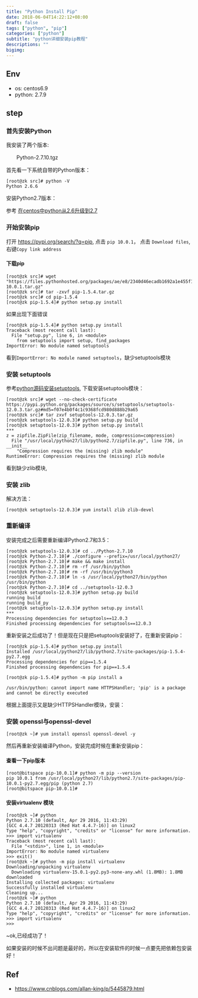 ```yaml
---
title: "Python Install Pip"
date: 2018-06-04T14:22:12+08:00
draft: false
tags: ["python", "pip"]
categories: ["python"]
subtitle: "python详细安装pip教程"
descriptions: ""
bigimg:
---
```



## Env

- os: centos6.9
- python: 2.7.9

## step 

### 首先安装Python

我安装了两个版本:

　　Python-2.7.10.tgz

首先看一下系统自带的Python版本：
```
[root@zk src]# python -V
Python 2.6.6
```
安装Python2.7版本：

参考 [在centos中python从2.6升级到2.7](https://blog.finsoft.info/posts/python-upgrade-version-base-on-centos/)

### 开始安装pip

打开 https://pypi.org/search/?q=pip, 点击 `pip 10.0.1`， 点击 `Download files`, 右键`Copy link address`

#### 下载pip

```
[root@zk src]# wget "https://files.pythonhosted.org/packages/ae/e8/2340d46ecadb1692a1e455f13f75e596d4eab3d11a57446f08259dee8f02/pip-10.0.1.tar.gz"
[root@zk src]# tar -zxvf pip-1.5.4.tar.gz 
[root@zk src]# cd pip-1.5.4
[root@zk pip-1.5.4]# python setup.py install
```

如果出现下面错误
```
[root@zk pip-1.5.4]# python setup.py install
Traceback (most recent call last):
  File "setup.py", line 6, in <module>
    from setuptools import setup, find_packages
ImportError: No module named setuptools
```

看到`ImportError: No module named setuptools`，缺少setuptools模块

### 安装 setuptools

参考[python源码安装setuptools](https://blog.finsoft.info/posts/python-install-setuptools/), 下载安装setuptools模块：

```
[root@zk src]# wget --no-check-certificate https://pypi.python.org/packages/source/s/setuptools/setuptools-12.0.3.tar.gz#md5=f07e4b0f4c1c9368fcd980d888b29a65 
[root@zk src]# tar zxvf setuptools-12.0.3.tar.gz 
[root@zk setuptools-12.0.3]# python setup.py build
[root@zk setuptools-12.0.3]# python setup.py install
***
z = zipfile.ZipFile(zip_filename, mode, compression=compression)
  File "/usr/local/python27/lib/python2.7/zipfile.py", line 736, in __init__
    "Compression requires the (missing) zlib module"
RuntimeError: Compression requires the (missing) zlib module
```

看到缺少zlib模块,

### 安装 zlib

解决方法：

```
[root@zk setuptools-12.0.3]# yum install zlib zlib-devel
```

### 重新编译

安装完成之后需要重新编译Python2.7和3.5：

```
[root@zk setuptools-12.0.3]# cd ../Python-2.7.10
[root@zk Python-2.7.10]# ./configure --prefix=/usr/local/python27/
[root@zk Python-2.7.10]# make && make install
[root@zk Python-2.7.10]# rm -rf /usr/bin/python
[root@zk Python-2.7.10]# rm -rf /usr/bin/python3
[root@zk Python-2.7.10]# ln -s /usr/local/python27/bin/python /usr/bin/python
[root@zk Python-2.7.10]# cd ../setuptools-12.0.3
[root@zk setuptools-12.0.3]# python setup.py build
running build
running build_py
[root@zk setuptools-12.0.3]# python setup.py install
***
Processing dependencies for setuptools==12.0.3
Finished processing dependencies for setuptools==12.0.3
```

重新安装之后成功了！但是现在只是把setuptools安装好了，在重新安装pip：

```
[root@zk pip-1.5.4]# python setup.py install
Installed /usr/local/python27/lib/python2.7/site-packages/pip-1.5.4-py2.7.egg
Processing dependencies for pip==1.5.4
Finished processing dependencies for pip==1.5.4

[root@zk pip-1.5.4]# python -m pip install a

/usr/bin/python: cannot import name HTTPSHandler; 'pip' is a package and cannot be directly executed
```

根据上面提示又是缺少HTTPSHandler模块，安装：

### 安装 openssl与openssl-devel

```
[root@zk ~]# yum install openssl openssl-devel -y
```
然后再重新安装编译Python，安装完成时候在重新安装pip：

#### 查看一下pip版本

```
[root@bitspace pip-10.0.1]# python -m pip --version
pip 10.0.1 from /usr/local/python27/lib/python2.7/site-packages/pip-10.0.1-py2.7.egg/pip (python 2.7)
[root@bitspace pip-10.0.1]# 
```

#### 安装virtualenv 模块

```
[root@zk ~]# python
Python 2.7.10 (default, Apr 29 2016, 11:43:29) 
[GCC 4.4.7 20120313 (Red Hat 4.4.7-16)] on linux2
Type "help", "copyright", "credits" or "license" for more information.
>>> import virtualenv
Traceback (most recent call last):
  File "<stdin>", line 1, in <module>
ImportError: No module named virtualenv
>>> exit()
[root@zk ~]# python -m pip install virtualenv
Downloading/unpacking virtualenv
  Downloading virtualenv-15.0.1-py2.py3-none-any.whl (1.8MB): 1.8MB downloaded
Installing collected packages: virtualenv
Successfully installed virtualenv
Cleaning up...
[root@zk ~]# python
Python 2.7.10 (default, Apr 29 2016, 11:43:29) 
[GCC 4.4.7 20120313 (Red Hat 4.4.7-16)] on linux2
Type "help", "copyright", "credits" or "license" for more information.
>>> import virtualenv
>>> 
```

~ok,已经成功了！

如果安装的时候不出问题是最好的，所以在安装软件的时候一点要先把依赖包安装好！

## Ref

- https://www.cnblogs.com/allan-king/p/5445879.html